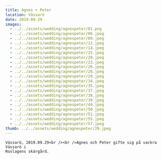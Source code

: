 ```yaml
---
title: Agnes + Peter
location: Vässarö
date: 2019-09-29
images:
  - ../../assets/wedding/agnespeter/01.png
  - ../../assets/wedding/agnespeter/06.jpeg
  - ../../assets/wedding/agnespeter/09.jpeg
  - ../../assets/wedding/agnespeter/12.jpeg
  - ../../assets/wedding/agnespeter/14.jpeg
  - ../../assets/wedding/agnespeter/15.jpeg
  - ../../assets/wedding/agnespeter/20.jpeg
  - ../../assets/wedding/agnespeter/23.jpeg
  - ../../assets/wedding/agnespeter/26.jpeg
  - ../../assets/wedding/agnespeter/28.jpeg
  - ../../assets/wedding/agnespeter/29.jpeg
  - ../../assets/wedding/agnespeter/34.jpeg
  - ../../assets/wedding/agnespeter/35.jpeg
  - ../../assets/wedding/agnespeter/37.jpeg
  - ../../assets/wedding/agnespeter/38.jpeg
  - ../../assets/wedding/agnespeter/39.jpeg
  - ../../assets/wedding/agnespeter/44.jpeg
  - ../../assets/wedding/agnespeter/50.jpeg
  - ../../assets/wedding/agnespeter/51.jpeg
  - ../../assets/wedding/agnespeter/55.jpeg
  - ../../assets/wedding/agnespeter/57.jpeg
thumb: ../../assets/wedding/agnespeter/29.jpeg
---
```

    Vässarö, 2019.09.29<br /><br />Agnes och Peter gifte sig på vackra Vässarö i
    Roslagens skärgård.
